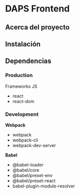 # DAPS Frontend

## Acerca del proyecto

## Instalación

## Dependencias

### Production

Frameworks JS

- react
- react-dom

### Development

**Webpack**

- webpack
- webpack-cli
- webpack-dev-server

**Babel**

- @babel-loader
- @babel/core
- @babel/preset-env
- @babel/preset-react
- babel-plugin-module-resolver
